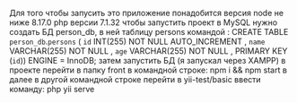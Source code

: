Для того чтобы запусить это приложение понадобится версия node не ниже 8.17.0
php версии 7.1.32
чтобы запустить проект в  MySQL нужно создать БД person_db, в ней таблицу persons
командой :
CREATE TABLE `person_db`.`persons` ( `id` INT(255) NOT NULL AUTO_INCREMENT , `name` VARCHAR(255) NOT NULL , `age` VARCHAR(255) NOT NULL , PRIMARY KEY (`id`)) ENGINE = InnoDB;
затем запустить БД (я запускал через XAMPP)
в проекте перейти в папку front в командной строке: npm i && npm start
в далее в другой командной строке перейти в yii-test/basic ввести команду: php yii serve